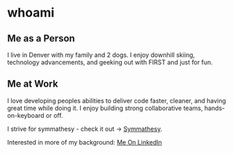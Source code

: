 # whoami

## Me as a Person

I live in Denver with my family and 2 dogs.
I enjoy downhill skiing, technology advancements, and geeking out with FIRST and just for fun.

## Me at Work

I love developing peoples abilities to deliver code faster, cleaner, and having great time while doing it.
I enjoy building strong collaborative teams, hands-on-keyboard or off.

I strive for symmathesy - check it out -> [Symmathesy](https://norabateson.wordpress.com/2015/11/03/symmathesy-a-word-in-progress/ "Symmathesy").

Interested in more of my background: [Me On LinkedIn](https://www.linkedin.com/in/benjamineastmond "LinkedIn")

